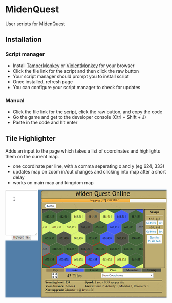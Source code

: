 # MidenQuest
User scripts for MidenQuest

## Installation
### Script manager
* Install [TamperMonkey](http://tampermonkey.net) or [ViolentMonkey](https://violentmonkey.github.io/get-it) for your browser
* Click the file link for the script and then click the raw button
* Your script manager should prompt you to install script
* Once installed, refresh page
* You can configure your script manager to check for updates 

### Manual
* Click the file link for the script, click the raw button, and copy the code
* Go the game and get to the developer console (Ctrl + Shift + J)
* Paste in the code and hit enter

## Tile Highlighter
Adds an input to the page which takes a list of coordinates and highlights them on the current map.
- one coordinate per line, with a comma seperating x and y (eg 624, 333)
- updates map on zoom in/out changes and clicking into map after a short delay
- works on main map and kingdom map

![](https://raw.githubusercontent.com/jarekb84/MidenQuest/master/TileHighlighter.gif)
